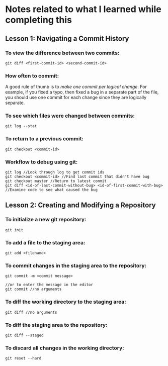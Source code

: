 # Notes related to what I learned while completing this

## Lesson 1: Navigating a Commit History

### To view the difference between two commits:

```
git diff <first-commit-id> <second-commit-id>
```

### How often to commit:

A good rule of thumb is to *make one commit per logical change*. For example,
if you fixed a typo, then fixed a bug in a separate part of the file, you
should use one commit for each change since they are logically separate.

### To see which files were changed between commits:

```
git log --stat
```

### To return to a previous commit:

```
git checkout <commit-id>
```

### Workflow to debug using git:

```
git log //Look through log to get commit ids
git checkout <commit-id> //Find last commit that didn't have bug
git checkout master //Return to latest commit
git diff <id-of-last-commit-without-bug> <id-of-first-commit-with-bug>
//Examine code to see what caused the bug
```

## Lesson 2: Creating and Modifying a Repository

### To initialize a new git repository:

```
git init
```

### To add a file to the staging area:

```
git add <filename>
```

### To commit changes in the staging area to the repository:

```
git commit -m <commit message>

//or to enter the message in the editor
git commit //no arguments
```

### To diff the working directory to the staging area:

```
git diff //no arguments
```

### To diff the staging area to the repository:

```
git diff --staged
```

### To discard all changes in the working directory:

```
git reset --hard
```
